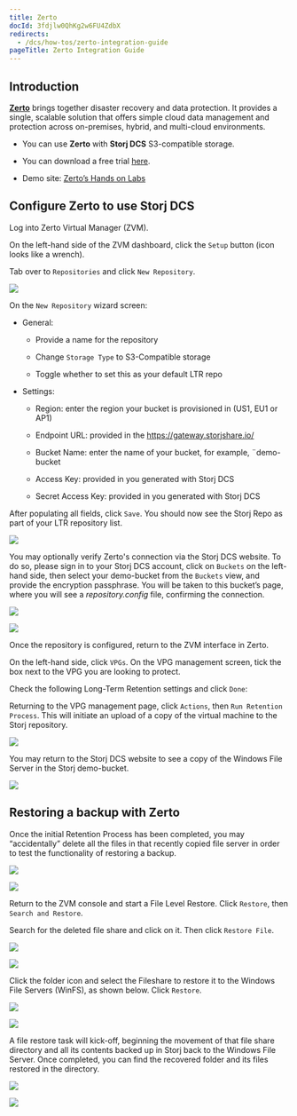 ```yaml
---
title: Zerto
docId: 3fdjlw0QhKg2w6FU4ZdbX
redirects:
  - /dcs/how-tos/zerto-integration-guide
pageTitle: Zerto Integration Guide
---
```


## Introduction

[**Zerto**](https://www.zerto.com) brings together disaster recovery and data protection. It provides a single, scalable solution that offers simple cloud data management and protection across on-premises, hybrid, and multi-cloud environments. &#x20;

- You can use **Zerto** with **Storj DCS** S3-compatible storage.

- You can download a free trial [here](https://www.zerto.com/try-or-buy/try-zerto-free/).

- Demo site: [Zerto’s Hands on Labs](https://www.zerto.com/page/labs/?z_campaign=2020_Google_Ads_Training_Labs_On_demand&z_content=Labs&z_leadsource=Google_Adwords&z_referrer=Adwords&z_source=7012I000001hzgP&gclid=CjwKCAjwj42UBhAAEiwACIhADqQ1Xo-tUPvM5qy8Pe1U2IxOnx-KBzpTQAgevDJYc42LYIXwgLIJTRoCDkUQAvD_BwE)

## Configure Zerto to use Storj DCS

Log into Zerto Virtual Manager (ZVM).

On the left-hand side of the ZVM dashboard, click the `Setup` button (icon looks like a wrench).

Tab over to `Repositories` and click `New Repository`.

![](https://link.storjshare.io/raw/jua7rls6hkx5556qfcmhrqed2tfa/docs/images/wd8mAal1a9cJzhJz1ZIiu_image-131-2.png)

On the `New Repository` wizard screen:

- General:

  - Provide a name for the repository

  - Change `Storage Type` to S3-Compatible storage

  - Toggle whether to set this as your default LTR repo

- Settings:

  - Region: enter the region your bucket is provisioned in (US1, EU1 or AP1)

  - Endpoint URL: provided in the [](docId:AsyYcUJFbO1JI8-Tu8tW3) <https://gateway.storjshare.io/>

  - Bucket Name: enter the name of your bucket, for example, ¨demo-bucket

  - Access Key: provided in [](docId:AsyYcUJFbO1JI8-Tu8tW3) you generated with Storj DCS

  - Secret Access Key: provided in [](docId:AsyYcUJFbO1JI8-Tu8tW3) you generated with Storj DCS

After populating all fields, click `Save`. You should now see the Storj Repo as part of your LTR repository list.

![](https://link.storjshare.io/raw/jua7rls6hkx5556qfcmhrqed2tfa/docs/images/LTGvqT_kuVNQi-upd1i_w_image-128-2.png)

You may optionally verify Zerto's connection via the Storj DCS website. To do so, please sign in to your Storj DCS account, click on `Buckets` on the left-hand side, then select your demo-bucket from the `Buckets` view, and provide the encryption passphrase. You will be taken to this bucket’s page, where you will see a _repository.config_ file, confirming the connection.

![](https://link.storjshare.io/raw/jua7rls6hkx5556qfcmhrqed2tfa/docs/images/159AagxGtKM2d-4Pa6ciu_image-132-1.png)

![](https://link.storjshare.io/raw/jua7rls6hkx5556qfcmhrqed2tfa/docs/images/mXYqiwqgtYgHu7XVmFPOO_image-161.png)

Once the repository is configured, return to the ZVM interface in Zerto.

On the left-hand side, click `VPGs`. On the VPG management screen, tick the box next to the VPG you are looking to protect.

Check the following Long-Term Retention settings and click `Done`:

Returning to the VPG management page, click `Actions`, then `Run Retention Process`. This will initiate an upload of a copy of the virtual machine to the Storj repository.

![](https://link.storjshare.io/raw/jua7rls6hkx5556qfcmhrqed2tfa/docs/images/NjjDzbSCkPTtwdQR9nVhv_image-150-1.png)

You may return to the Storj DCS website to see a copy of the Windows File Server in the Storj demo-bucket.

![](https://link.storjshare.io/raw/jua7rls6hkx5556qfcmhrqed2tfa/docs/images/f2lF3e0pHov1aETDPaluE_image-167.png)

## Restoring a backup with Zerto

Once the initial Retention Process has been completed, you may “accidentally” delete all the files in that recently copied file server in order to test the functionality of restoring a backup.

![](https://link.storjshare.io/raw/jua7rls6hkx5556qfcmhrqed2tfa/docs/images/2n7g0THrz5ACXRxzlXkWW_image-129.png)

![](https://link.storjshare.io/raw/jua7rls6hkx5556qfcmhrqed2tfa/docs/images/7MGQmDFCJNHK1L7iSrIRw_image-125-1.png)

Return to the ZVM console and start a File Level Restore. Click `Restore`, then `Search and Restore`.

Search for the deleted file share and click on it. Then click `Restore File`.

![](https://link.storjshare.io/raw/jua7rls6hkx5556qfcmhrqed2tfa/docs/images/WgsTjg4zAftrU333gmhrE_image-138-2.png)

![](https://link.storjshare.io/raw/jua7rls6hkx5556qfcmhrqed2tfa/docs/images/oOqJtwIiCO5d6UknkU77d_image-140.png)

Click the folder icon and select the Fileshare to restore it to the Windows File Servers (WinFS), as shown below. Click `Restore`.

![](https://link.storjshare.io/raw/jua7rls6hkx5556qfcmhrqed2tfa/docs/images/CYZhE0y58fP6p4aophQW5_image-126.png)

![](https://link.storjshare.io/raw/jua7rls6hkx5556qfcmhrqed2tfa/docs/images/Selcqw8DpSSzAZBkswAe2_image-136.png)

A file restore task will kick-off, beginning the movement of that file share directory and all its contents backed up in Storj back to the Windows File Server. Once completed, you can find the recovered folder and its files restored in the directory.

![](https://link.storjshare.io/raw/jua7rls6hkx5556qfcmhrqed2tfa/docs/images/foiWuDXaE2bKPhJpASFuY_image-152.png)

![](https://link.storjshare.io/raw/jua7rls6hkx5556qfcmhrqed2tfa/docs/images/QwfpOYEO6JYjVl4IaS-kl_image-178.png)
